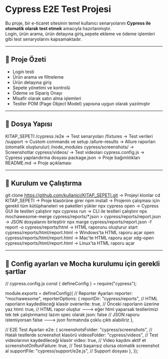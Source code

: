 # Cypress E2E Test Projesi

Bu proje, bir e-ticaret sitesinin temel kullanıcı senaryolarını **Cypress ile otomatik olarak test etmek** amacıyla hazırlanmıştır.  
Login, ürün arama, ürün detayına giriş,sepete ekleme ve ödeme işlemleri gibi test senaryolarını kapsamaktadır.

---

## 📝 Proje Özeti

- Login testi 
- Ürün arama ve filtreleme  
- Ürün detayına giriş  
- Sepete yönetimi ve kontrolü  
- Ödeme ve Sipariş Onayı
- Misafir olarak satın alma işlemleri 
- Testler POM (Page Object Model) yapısına uygun olarak yazılmıştır  

---

## 📂 Dosya Yapısı
KITAP_SEPETI
/cypress
    /e2e                -> Test senaryoları
    /fixtures           -> Test verileri
    /support            -> Custom commands ve setup
/allure-results         -> Allure raporları (otomatik oluşturulur)
/node_modules
cypress/screenshots/    -> Screenshotlar
cypress/videos/         -> Test videoları
cypress.config.js       -> Cypress yapılandırma dosyası
package.json            -> Proje bağımlılıkları
README.md               -> Proje açıklaması

---

## 📂 Kurulum ve Çalıştırma
git clone https://github.com/kullanici/KITAP_SEPETI.git                         -> Projeyi klonlar
cd KITAP_SEPETI                                                                 -> Proje klasörüne girer
npm install                                                                     -> Projenin çalışması için gerekli tüm kütüphaneleri ve paketleri yükler
npx cypress open                                                                -> Cypress GUI ile testleri çalıştırır
npx cypress run                                                                 -> CLI ile testleri çalıştırır
npx mochawesome-merge cypress/reports/*.json > cypress/reports/report.json      -> JSON dosyalarını birleştirir
npx marge cypress/reports/report.json -f report -o cypress/reports/html         -> HTML raporunu oluşturur
start cypress/reports/html/report.html                                          -> Windows'ta HTML raporu açar
open cypress/reports/html/report.html                                           -> Mac'te HTML raporu açar
xdg-open cypress/reports/html/report.html                                       -> Linux'ta HTML raporu açar

---

## 📂 Config ayarları ve Mocha kurulumu için gerekli şartlar
// cypress.config.js
const { defineConfig } = require("cypress");

module.exports = defineConfig({
  // Reporter Ayarları
  reporter: "mochawesome",
  reporterOptions: {
    reportDir: "cypress/reports", // HTML raporların kaydedileceği klasör
    overwrite: true,               // Önceki raporların üzerine yaz
    html: true,                    // HTML rapor oluştur                ---> eğer html yaparsak testlerimizi tek tek çalıştırmamız lazım spec olarak
    json: false                     // JSON raporu istemiyorsan false   ---> json formatında çoklu çıktı alabiliriz 
  },

  // E2E Test Ayarları
  e2e: {
    screenshotsFolder: "cypress/screenshots", // Hatalı testlerde screenshot klasörü
    videosFolder: "cypress/videos",           // Test videolarının kaydedileceği klasör
    video: true,                               // Video kaydını aktif et
    screenshotOnRunFailure: true,              // Test başarısız olursa otomatik screenshot al
    supportFile: "cypress/support/e2e.js",    // Support dosyası
  },
});
